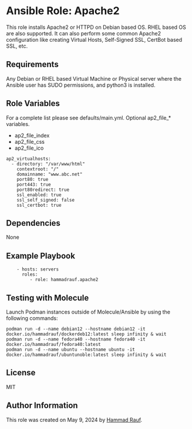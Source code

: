 Ansible Role: Apache2
=====================

This role installs Apache2 or HTTPD on Debian based OS. RHEL based OS are also supported. It can also perform some common Apache2 configuration like creating Virtual Hosts, Self-Signed SSL, CertBot based SSL, etc.

Requirements
------------

Any Debian or RHEL based Virtual Machine or Physical server where the Ansible user has SUDO permissions, and python3 is installed.

Role Variables
--------------

For a complete list please see defaults/main.yml.
Optional ap2_file_* variables.
  - ap2_file_index
  - ap2_file_css
  - ap2_file_ico
```
ap2_virtualhosts:
  - directory: "/var/www/html"
    contextroot: "/"
    domainname: "www.abc.net"
    port80: true
    port443: true
    port80redirect: true
    ssl_enabled: true
    ssl_self_signed: false
    ssl_certbot: true
```

Dependencies
------------

None

Example Playbook
----------------

```
    - hosts: servers
      roles:
         - role: hammadrauf.apache2
```

Testing with Molecule
---------------------
Launch Podman instances outside of Molecule/Ansible by using the following commands:
```
podman run -d --name debian12 --hostname debian12 -it docker.io/hammadrauf/dockerdeb12:latest sleep infinity & wait
podman run -d --name fedora40 --hostname fedora40 -it docker.io/hammadrauf/fedora40:latest
podman run -d --name ubuntu --hostname ubuntu -it docker.io/hammadrauf/ubuntunoble:latest sleep infinity & wait
```

License
-------

MIT

Author Information
------------------

This role was created on May 9, 2024 by [Hammad Rauf](https://www.linkedin.com/in/hammadrauf/).